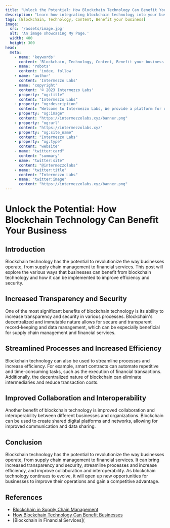 ```yaml
---
title: "Unlock the Potential: How Blockchain Technology Can Benefit Your Business"
description: "Learn how integrating blockchain technology into your business can improve efficiency, security, and transparency. Discover the potential benefits for your company in this informative article."
tags: [Blockchain, Technology, Content, Benefit your business]
image:
  src: '/assets/image.jpg'
  alt: 'An image showcasing My Page.'
  width: 400
  height: 300
head:
  meta:
    - name: 'keywords'
      content: 'Blockchain, Technology, Content, Benefit your business'
    - name: 'robots'
      content: 'index, follow'
    - name: 'author'
      content: 'Intermezzo Labs'
    - name: 'copyright'
      content: '© 2023 Intermezzo Labs'
    - property: "og:title"
      content: "Intermezzo Labs"
    - property: "og:description"
      content: "Welcome to Intermezzo Labs, We provide a platform for users to create, manage and trade digital assets. These platforms can be used for a variety of purposes, such as gaming, collectibles, and e-commerce. Intermezzo Labs is for anyone who wants to leverage blockchain technology."
    - property: "og:image"
      content: "https://intermezzolabs.xyz/banner.png"
    - property: "og:url"
      content: "https://intermezzolabs.xyz"
    - property: "og:site_name"
      content: "Intermezzo Labs"
    - property: "og:type"
      content: "website"
    - name: "twitter:card"
      content: "summary"
    - name: "twitter:site"
      content: "@intermezzolabs"
    - name: "twitter:title"
      content: "Intermezzo Labs"
    - name: "twitter:image"
      content: "https://intermezzolabs.xyz/banner.png"
---
```


# Unlock the Potential: How Blockchain Technology Can Benefit Your Business

## Introduction
Blockchain technology has the potential to revolutionize the way businesses operate, from supply chain management to financial services. This post will explore the various ways that businesses can benefit from blockchain technology and how it can be implemented to improve efficiency and security.

## Increased Transparency and Security
One of the most significant benefits of blockchain technology is its ability to increase transparency and security in various processes. Blockchain's decentralized and immutable nature allows for secure and transparent record-keeping and data management, which can be especially beneficial for supply chain management and financial services.

## Streamlined Processes and Increased Efficiency
Blockchain technology can also be used to streamline processes and increase efficiency. For example, smart contracts can automate repetitive and time-consuming tasks, such as the execution of financial transactions. Additionally, the decentralized nature of blockchain can eliminate intermediaries and reduce transaction costs.

## Improved Collaboration and Interoperability
Another benefit of blockchain technology is improved collaboration and interoperability between different businesses and organizations. Blockchain can be used to create shared digital platforms and networks, allowing for improved communication and data sharing.

## Conclusion
Blockchain technology has the potential to revolutionize the way businesses operate, from supply chain management to financial services. It can bring increased transparency and security, streamline processes and increase efficiency, and improve collaboration and interoperability. As blockchain technology continues to evolve, it will open up new opportunities for businesses to improve their operations and gain a competitive advantage.

## References
- [Blockchain in Supply Chain Management](https://www.bcg.com/en-us/publications/2020/blockchain-supply-chain-management.aspx)
- [How Blockchain Technology Can Benefit Businesses](https://www.forbes.com/sites/forbestechcouncil/2019/05/15/how-blockchain-technology-can-benefit-businesses/?sh=1b33f9ab7ef9)
- [Blockchain in Financial Services](
